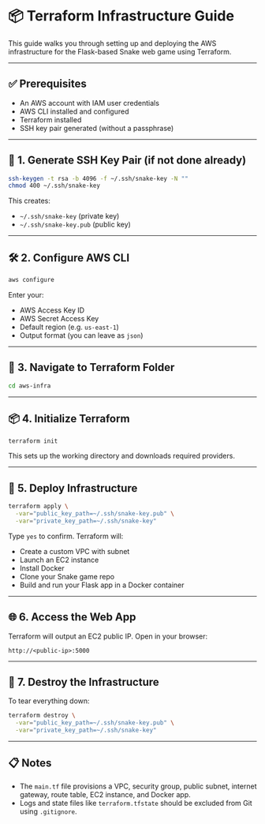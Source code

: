 # 📦 Terraform Infrastructure Guide

This guide walks you through setting up and deploying the AWS infrastructure for the Flask-based Snake web game using Terraform.

---

## ✅ Prerequisites

* An AWS account with IAM user credentials
* AWS CLI installed and configured
* Terraform installed
* SSH key pair generated (without a passphrase)

---

## 🔐 1. Generate SSH Key Pair (if not done already)

```bash
ssh-keygen -t rsa -b 4096 -f ~/.ssh/snake-key -N ""
chmod 400 ~/.ssh/snake-key
```

This creates:

* `~/.ssh/snake-key` (private key)
* `~/.ssh/snake-key.pub` (public key)

---

## 🛠️ 2. Configure AWS CLI

```bash
aws configure
```

Enter your:

* AWS Access Key ID
* AWS Secret Access Key
* Default region (e.g. `us-east-1`)
* Output format (you can leave as `json`)

---

## 📁 3. Navigate to Terraform Folder

```bash
cd aws-infra
```

---

## 📦 4. Initialize Terraform

```bash
terraform init
```

This sets up the working directory and downloads required providers.

---

## 🚀 5. Deploy Infrastructure

```bash
terraform apply \
  -var="public_key_path=~/.ssh/snake-key.pub" \
  -var="private_key_path=~/.ssh/snake-key"
```

Type `yes` to confirm. Terraform will:

* Create a custom VPC with subnet
* Launch an EC2 instance
* Install Docker
* Clone your Snake game repo
* Build and run your Flask app in a Docker container

---

## 🌐 6. Access the Web App

Terraform will output an EC2 public IP. Open in your browser:

```
http://<public-ip>:5000
```

---

## 🧼 7. Destroy the Infrastructure

To tear everything down:

```bash
terraform destroy \
  -var="public_key_path=~/.ssh/snake-key.pub" \
  -var="private_key_path=~/.ssh/snake-key"
```

---

## 📋 Notes

* The `main.tf` file provisions a VPC, security group, public subnet, internet gateway, route table, EC2 instance, and Docker app.
* Logs and state files like `terraform.tfstate` should be excluded from Git using `.gitignore`.
